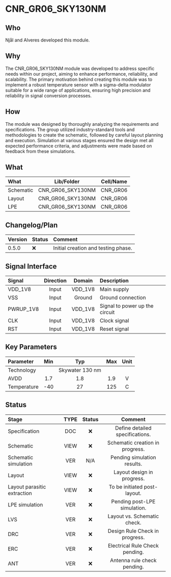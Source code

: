 # CNR_GR06_SKY130NM

## Who
Njål and Alveres developed this module.

## Why
The CNR_GR06_SKY130NM module was developed to address specific needs within our project, aiming to enhance performance, reliability, and scalability. The primary motivation behind creating this module was to implement a robust temperature sensor with a sigma-delta modulator suitable for a wide range of applications, ensuring high precision and reliability in signal conversion processes.

## How
The module was designed by thoroughly analyzing the requirements and specifications. The group utilized industry-standard tools and methodologies to create the schematic, followed by careful layout planning and execution. Simulation at various stages ensured the design met all expected performance criteria, and adjustments were made based on feedback from these simulations.

## What

| What            | Lib/Folder       | Cell/Name     |
| :-              | :-:              | :-:           |
| Schematic       | CNR_GR06_SKY130NM | CNR_GR06      |
| Layout          | CNR_GR06_SKY130NM | CNR_GR06      |
| LPE             | CNR_GR06_SKY130NM | CNR_GR06      |

## Changelog/Plan
| Version | Status    | Comment                               |
| :-      | :-        | :-                                    |
| 0.5.0   | :x:       | Initial creation and testing phase.   |

## Signal Interface

| Signal       | Direction | Domain  | Description                          |
| :---         | :---:     | :---:   | :---                                 |
| VDD_1V8      | Input     | VDD_1V8 | Main supply                          |
| VSS          | Input     | Ground  | Ground connection                    |
| PWRUP_1V8    | Input     | VDD_1V8 | Signal to power up the circuit       |
| CLK          | Input     | VDD_1V8 | Clock signal                         |
| RST          | Input     | VDD_1V8 | Reset signal                         |

## Key Parameters

| Parameter     | Min  | Typ              | Max  | Unit  |
| :---          | :-:  | :-:              | :-:  | :---: |
| Technology    |      | Skywater 130 nm  |      |       |
| AVDD          | 1.7  | 1.8              | 1.9  | V     |
| Temperature   | -40  | 27               | 125  | C     |

## Status

| Stage                        | TYPE | Status | Comment                          |
| :---                         | :-:  | :---:  | :--:                             |
| Specification                | DOC  | :x:    | Define detailed specifications.  |
| Schematic                    | VIEW | :x:    | Schematic creation in progress.  |
| Schematic simulation         | VER  | N/A    | Pending simulation results.      |
| Layout                       | VIEW | :x:    | Layout design in progress.       |
| Layout parasitic extraction  | VIEW | :x:    | To be initiated post-layout.     |
| LPE simulation               | VER  | :x:    | Pending post-LPE simulation.     |
| LVS                          | VER  | :x:    | Layout vs. Schematic check.      |
| DRC                          | VER  | :x:    | Design Rule Check in progress.   |
| ERC                          | VER  | :x:    | Electrical Rule Check pending.   |
| ANT                          | VER  | :x:    | Antenna rule check pending.      |

